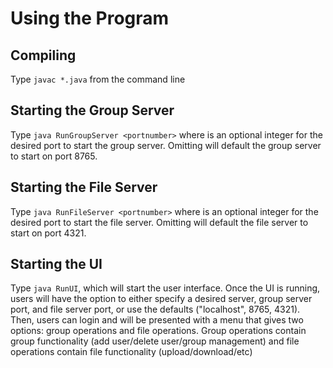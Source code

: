 # Using the Program

## Compiling

Type `javac *.java` from the command line

## Starting the Group Server

Type `java RunGroupServer <portnumber>` where <portnumber> is an optional integer for the desired port to start the group server.
Omitting <portnumber> will default the group server to start on port 8765.

## Starting the File Server

Type `java RunFileServer <portnumber>` where <portnumber> is an optional integer for the desired port to start the file server.
Omitting <portnumber> will default the file server to start on port 4321.

## Starting the UI

Type `java RunUI`, which will start the user interface. 
Once the UI is running, users will have the option to either specify a desired server, group server port, and file server port, or use the defaults ("localhost", 8765, 4321). Then, users can login and will be presented with a menu that gives two options: group operations and file operations.
Group operations contain group functionality (add user/delete user/group management) and file operations contain file functionality (upload/download/etc)
